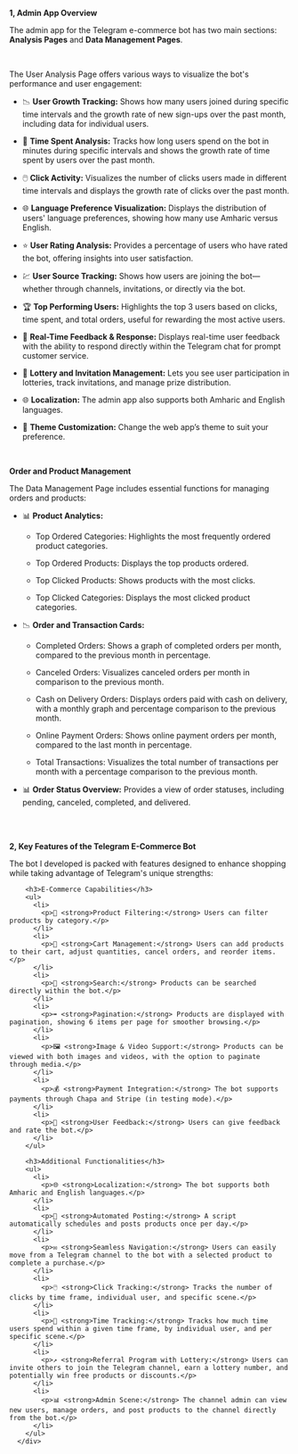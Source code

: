  <div>
  <p><strong>1, Admin App Overview</strong></p>
  <p>
    The admin app for the Telegram e-commerce bot has two main sections: 
    <strong>Analysis Pages</strong> and <strong>Data Management Pages</strong>.
  </p>
<br/>
  <p>
    The User Analysis Page offers various ways to visualize the bot's performance 
    and user engagement:
  </p>
  <ul>
    <li>
      <p>
        📉 <strong>User Growth Tracking:</strong> Shows how many users joined during 
        specific time intervals and the growth rate of new sign-ups over the past month, 
        including data for individual users.
      </p>
    </li>
    <li>
      <p>
        🧭 <strong>Time Spent Analysis:</strong> Tracks how long users spend on the bot 
        in minutes during specific intervals and shows the growth rate of time spent by 
        users over the past month.
      </p>
    </li>
    <li>
      <p>
        🖱️ <strong>Click Activity:</strong> Visualizes the number of clicks users made 
        in different time intervals and displays the growth rate of clicks over the past month.
      </p>
    </li>
    <li>
      <p>
        🌐 <strong>Language Preference Visualization:</strong> Displays the distribution 
        of users' language preferences, showing how many use Amharic versus English.
      </p>
    </li>
    <li>
      <p>
        ⭐️ <strong>User Rating Analysis:</strong> Provides a percentage of users who have 
        rated the bot, offering insights into user satisfaction.
      </p>
    </li>
    <li>
      <p>
        💹 <strong>User Source Tracking:</strong> Shows how users are joining the bot—whether 
        through channels, invitations, or directly via the bot.
      </p>
    </li>
    <li>
      <p>
        🏆 <strong>Top Performing Users:</strong> Highlights the top 3 users based on clicks, 
        time spent, and total orders, useful for rewarding the most active users.
      </p>
    </li>
    <li>
      <p>
        🔔 <strong>Real-Time Feedback & Response:</strong> Displays real-time user feedback 
        with the ability to respond directly within the Telegram chat for prompt customer service.
      </p>
    </li>
    <li>
      <p>
        🎁 <strong>Lottery and Invitation Management:</strong> Lets you see user participation 
        in lotteries, track invitations, and manage prize distribution.
      </p>
    </li>
    <li>
      <p>
        🌐 <strong>Localization:</strong> The admin app also supports both Amharic and English 
        languages.
      </p>
    </li>
    <li>
      <p>
        🎨 <strong>Theme Customization:</strong> Change the web app’s theme to suit your preference.
      </p>
    </li>
  </ul>
  <br/>

  <p><strong>Order and Product Management</strong></p>
  <p>
    The Data Management Page includes essential functions for managing orders and products:
  </p>
  <ul>
    <li>
      <p>
        📊 <strong>Product Analytics:</strong>
      </p>
      <ul>
        <li><p>Top Ordered Categories: Highlights the most frequently ordered product categories.</p></li>
        <li><p>Top Ordered Products: Displays the top products ordered.</p></li>
        <li><p>Top Clicked Products: Shows products with the most clicks.</p></li>
        <li><p>Top Clicked Categories: Displays the most clicked product categories.</p></li>
      </ul>
    </li>
    <li>
      <p>
        📉 <strong>Order and Transaction Cards:</strong>
      </p>
      <ul>
        <li><p>Completed Orders: Shows a graph of completed orders per month, compared to the previous month in percentage.</p></li>
        <li><p>Canceled Orders: Visualizes canceled orders per month in comparison to the previous month.</p></li>
        <li><p>Cash on Delivery Orders: Displays orders paid with cash on delivery, with a monthly graph and percentage comparison to the previous month.</p></li>
        <li><p>Online Payment Orders: Shows online payment orders per month, compared to the last month in percentage.</p></li>
        <li><p>Total Transactions: Visualizes the total number of transactions per month with a percentage comparison to the previous month.</p></li>
      </ul>
    </li>
    <li>
      <p>
        📊 <strong>Order Status Overview:</strong> Provides a view of order statuses, 
        including pending, canceled, completed, and delivered.
      </p>
    </li>
  </ul>
  <br/>
   <br/>
    <div>
        <p><strong>2, Key Features of the Telegram E-Commerce Bot</strong></p>
        <p>
          The bot I developed is packed with features designed to enhance shopping while taking advantage of Telegram's unique strengths:
        </p>
      
        <h3>E-Commerce Capabilities</h3>
        <ul>
          <li>
            <p>🔸 <strong>Product Filtering:</strong> Users can filter products by category.</p>
          </li>
          <li>
            <p>🛒 <strong>Cart Management:</strong> Users can add products to their cart, adjust quantities, cancel orders, and reorder items.</p>
          </li>
          <li>
            <p>🔎 <strong>Search:</strong> Products can be searched directly within the bot.</p>
          </li>
          <li>
            <p>➡️ <strong>Pagination:</strong> Products are displayed with pagination, showing 6 items per page for smoother browsing.</p>
          </li>
          <li>
            <p>🖼️ <strong>Image & Video Support:</strong> Products can be viewed with both images and videos, with the option to paginate through media.</p>
          </li>
          <li>
            <p>💰 <strong>Payment Integration:</strong> The bot supports payments through Chapa and Stripe (in testing mode).</p>
          </li>
          <li>
            <p>📧 <strong>User Feedback:</strong> Users can give feedback and rate the bot.</p>
          </li>
        </ul>
      
        <h3>Additional Functionalities</h3>
        <ul>
          <li>
            <p>🌐 <strong>Localization:</strong> The bot supports both Amharic and English languages.</p>
          </li>
          <li>
            <p>📢 <strong>Automated Posting:</strong> A script automatically schedules and posts products once per day.</p>
          </li>
          <li>
            <p>✉️ <strong>Seamless Navigation:</strong> Users can easily move from a Telegram channel to the bot with a selected product to complete a purchase.</p>
          </li>
          <li>
            <p>🖱️ <strong>Click Tracking:</strong> Tracks the number of clicks by time frame, individual user, and specific scene.</p>
          </li>
          <li>
            <p>🧭 <strong>Time Tracking:</strong> Tracks how much time users spend within a given time frame, by individual user, and per specific scene.</p>
          </li>
          <li>
            <p>↗️ <strong>Referral Program with Lottery:</strong> Users can invite others to join the Telegram channel, earn a lottery number, and potentially win free products or discounts.</p>
          </li>
          <li>
            <p>📊 <strong>Admin Scene:</strong> The channel admin can view new users, manage orders, and post products to the channel directly from the bot.</p>
          </li>
        </ul>
      </div>
      
</div>
